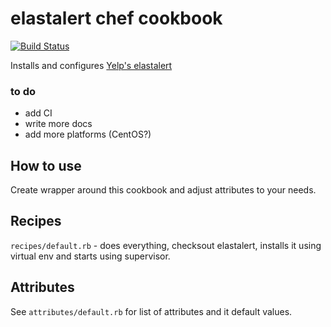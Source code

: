# elastalert chef cookbook
[![Build Status](https://snap-ci.com/zbigniewz/elastalert-cookbook/branch/master/build_image)](https://snap-ci.com/zbigniewz/elastalert-cookbook/branch/master)

Installs and configures [Yelp's elastalert](https://github.com/Yelp/elastalert)

### to do
* add CI
* write more docs
* add more platforms (CentOS?)

## How to use
Create wrapper around this cookbook and adjust attributes to your needs.

## Recipes
```recipes/default.rb``` - does everything, checksout elastalert, installs it using virtual env and starts using supervisor.

## Attributes
See ```attributes/default.rb``` for list of attributes and it default values.
